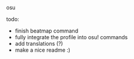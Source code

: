 osu

todo:
- finish beatmap command
- fully integrate the profile into osu! commands
- add translations (?)
- make a nice readme :)
